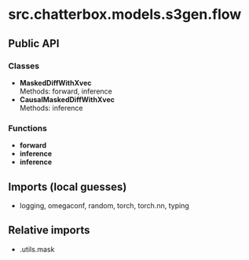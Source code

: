 # src.chatterbox.models.s3gen.flow

## Public API

### Classes
- **MaskedDiffWithXvec**  
  Methods: forward, inference
- **CausalMaskedDiffWithXvec**  
  Methods: inference

### Functions
- **forward**
- **inference**
- **inference**

## Imports (local guesses)
- logging, omegaconf, random, torch, torch.nn, typing

## Relative imports
- .utils.mask